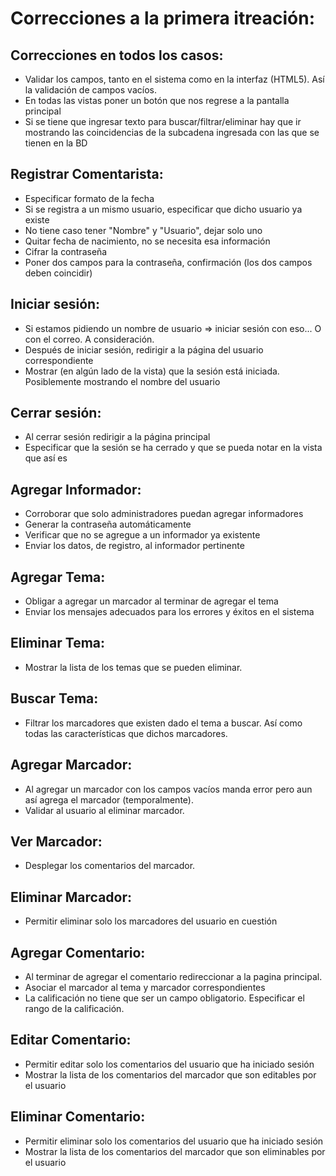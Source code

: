 # Correcciones a la primera itreación:

## Correcciones en todos los casos:

- Validar los campos, tanto en el sistema como en la interfaz (HTML5). Así la validación de campos vacíos. 
- En todas las vistas poner un botón que nos regrese a la pantalla principal
- Si se tiene que ingresar texto para buscar/filtrar/eliminar hay que ir mostrando las coincidencias de la subcadena ingresada con las que se tienen en la BD

## Registrar Comentarista:

- Especificar formato de la fecha
- Si se registra a un mismo usuario, especificar que dicho usuario ya existe
- No tiene caso tener "Nombre" y "Usuario", dejar solo uno
- Quitar fecha de nacimiento, no se necesita esa información
- Cifrar la contraseña
- Poner dos campos para la  contraseña, confirmación (los dos campos deben coincidir) 

## Iniciar sesión:

- Si estamos pidiendo un nombre de usuario => iniciar sesión con  eso... O con el correo. A consideración.  
- Después de iniciar sesión, redirigir a la página del usuario correspondiente
- Mostrar (en algún lado de la vista) que la sesión está iniciada. Posiblemente mostrando el nombre del usuario

## Cerrar sesión:

- Al cerrar sesión redirigir a la página principal
- Especificar que la sesión se ha cerrado y que se pueda notar en la vista que así es 

## Agregar Informador:

- Corroborar que solo administradores puedan agregar informadores
- Generar la contraseña automáticamente 
- Verificar que no se agregue a un informador ya existente
- Enviar los datos, de registro, al informador pertinente

## Agregar Tema:

- Obligar a agregar un marcador al terminar de agregar el tema
- Enviar los mensajes adecuados para los errores y éxitos en el sistema

## Eliminar Tema:

- Mostrar la lista de los temas que se pueden eliminar.

## Buscar Tema:

- Filtrar los marcadores que existen dado el tema a buscar. Así como todas las características que dichos marcadores.

## Agregar Marcador:

- Al agregar un marcador con los campos vacíos manda error pero aun así agrega el marcador (temporalmente).
- Validar al usuario al eliminar marcador.

## Ver Marcador:

- Desplegar los comentarios del marcador.

## Eliminar Marcador:

- Permitir eliminar solo los marcadores del usuario en cuestión 

## Agregar Comentario:

- Al terminar de agregar el comentario redireccionar a la pagina principal.
- Asociar el marcador al tema y marcador correspondientes
- La calificación no tiene que ser un campo obligatorio. Especificar el rango de la calificación.

## Editar Comentario:

- Permitir editar solo los comentarios del usuario que ha iniciado sesión 
- Mostrar la lista de los comentarios del marcador que son editables por el usuario

## Eliminar Comentario:

- Permitir eliminar solo los comentarios del usuario que ha iniciado sesión 
- Mostrar la lista de los comentarios del marcador que son eliminables por el usuario